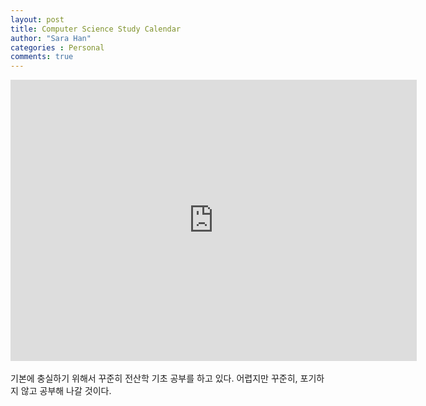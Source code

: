 ```yaml
---
layout: post
title: Computer Science Study Calendar
author: "Sara Han"
categories : Personal
comments: true
---
```



<iframe src="https://calendar.google.com/calendar/embed?src=d2ibd4bes8v4ssnp7ar0e1mhec%40group.calendar.google.com&ctz=Asia%2FSeoul" style="border: 0;" width="650" height="450" frameborder="0" scrolling="yes"></iframe>
<br><br>
 기본에 충실하기 위해서 꾸준히 전산학 기초 공부를 하고 있다. 어렵지만 꾸준히, 포기하지 않고 공부해 나갈 것이다. 